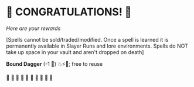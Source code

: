 # :sparkler: CONGRATULATIONS! :sparkler: 
*Here are your rewards*

[Spells cannot be sold/traded/modified. Once a spell is learned it is permanently available in Slayer Runs and lore environments. Spells do NOT take up space in your vault and aren't dropped on death]

**Bound Dagger** (-1 :large_blue_diamond:) :boom::zap::no_entry_sign:; free to reuse

:sparkler: :sparkler: :sparkler: :sparkler: :sparkler: :sparkler: :sparkler: :sparkler: :sparkler: :sparkler: 